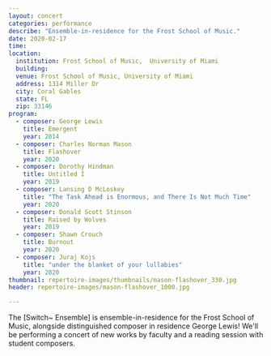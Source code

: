 ```yaml
---
layout: concert
categories: performance
describe: "Ensemble-in-residence for the Frost School of Music."
date: 2020-02-17
time:
location:
  institution: Frost School of Music,  University of Miami
  building:
  venue: Frost School of Music, University of Miami
  address: 1314 Miller Dr
  city: Coral Gables
  state: FL
  zip: 33146
program:
  - composer: George Lewis
    title: Emergent
    year: 2014
  - composer: Charles Norman Mason
    title: Flashover
    year: 2020
  - composer: Dorothy Hindman
    title: Untitled I
    year: 2019
  - composer: Lansing D McLoskey
    title: "The Task Ahead is Enormous, and There Is Not Much Time"
    year: 2020
  - composer: Donald Scott Stinson
    title: Raised by Wolves
    year: 2019
  - composer: Shawn Crouch
    title: Burnout
    year: 2020
  - composer: Juraj Kojs
    title: "under the blanket of your lullabies"
    year: 2020
thumbnail: repertoire-images/thumbnails/mason-flashover_330.jpg
header: repertoire-images/mason-flashover_1000.jpg

---
```


The [Switch~ Ensemble] is ensemble-in-residence for the Frost School of Music, alongside distinguished composer in residence George Lewis! We'll be performing a concert of new works by faculty and a reading session with student composers.
